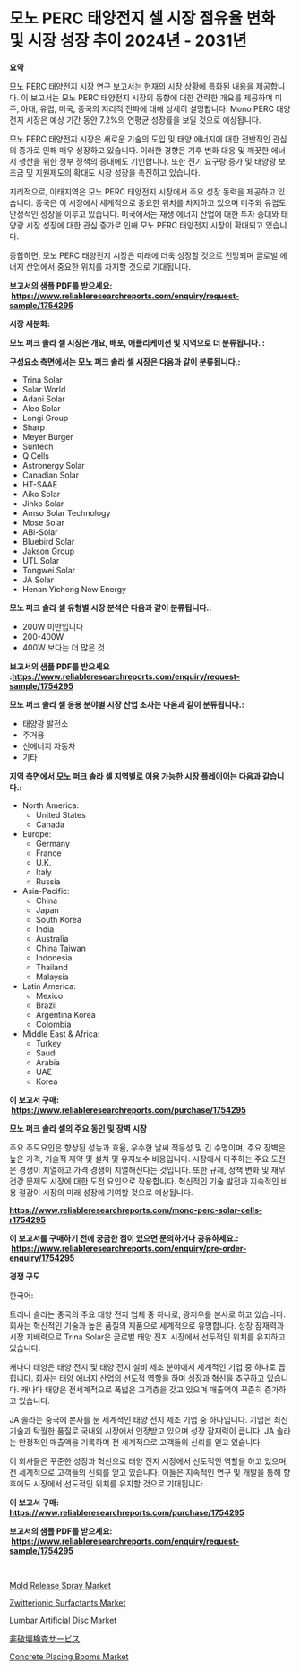 <p><h1>모노 PERC 태양전지 셀 시장 점유율 변화 및 시장 성장 추이 2024년 - 2031년</h1></p><p><strong>요약</strong></p>
<p><p>모노 PERC 태양전지 시장 연구 보고서는 현재의 시장 상황에 특화된 내용을 제공합니다. 이 보고서는 모노 PERC 태양전지 시장의 동향에 대한 간략한 개요를 제공하며 미주, 아태, 유럽, 미국, 중국의 지리적 전파에 대해 상세히 설명합니다. Mono PERC 태양전지 시장은 예상 기간 동안 7.2%의 연평균 성장률을 보일 것으로 예상됩니다.</p><p>모노 PERC 태양전지 시장은 새로운 기술의 도입 및 태양 에너지에 대한 전반적인 관심의 증가로 인해 매우 성장하고 있습니다. 이러한 경향은 기후 변화 대응 및 깨끗한 에너지 생산을 위한 정부 정책의 증대에도 기인합니다. 또한 전기 요구량 증가 및 태양광 보조금 및 지원제도의 확대도 시장 성장을 촉진하고 있습니다.</p><p>지리적으로, 아태지역은 모노 PERC 태양전지 시장에서 주요 성장 동력을 제공하고 있습니다. 중국은 이 시장에서 세계적으로 중요한 위치를 차지하고 있으며 미주와 유럽도 안정적인 성장을 이루고 있습니다. 미국에서는 재생 에너지 산업에 대한 투자 증대와 태양광 시장 성장에 대한 관심 증가로 인해 모노 PERC 태양전지 시장이 확대되고 있습니다.</p><p>종합하면, 모노 PERC 태양전지 시장은 미래에 더욱 성장할 것으로 전망되며 글로벌 에너지 산업에서 중요한 위치를 차지할 것으로 기대됩니다.</p></p>
<p><strong>보고서의 샘플 PDF를 받으세요: &nbsp;<a href="https://www.reliableresearchreports.com/enquiry/request-sample/1754295">https://www.reliableresearchreports.com/enquiry/request-sample/1754295</a></strong></p>
<p><strong>시장 세분화:</strong></p>
<p><strong> 모노 퍼크 솔라 셀 시장은 개요, 배포, 애플리케이션 및 지역으로 더 분류됩니다. :</strong></p>
<p><strong>구성요소 측면에서는 모노 퍼크 솔라 셀 시장은 다음과 같이 분류됩니다.:</strong></p>
<p><ul><li>Trina Solar</li><li>Solar World</li><li>Adani Solar</li><li>Aleo Solar</li><li>Longi Group</li><li>Sharp</li><li>Meyer Burger</li><li>Suntech</li><li>Q Cells</li><li>Astronergy Solar</li><li>Canadian Solar</li><li>HT-SAAE</li><li>Aiko Solar</li><li>Jinko Solar</li><li>Amso Solar Technology</li><li>Mose Solar</li><li>ABi-Solar</li><li>Bluebird Solar</li><li>Jakson Group</li><li>UTL Solar</li><li>Tongwei Solar</li><li>JA Solar</li><li>Henan Yicheng New Energy</li></ul></p>
<p><strong> 모노 퍼크 솔라 셀 유형별 시장 분석은 다음과 같이 분류됩니다.:</strong></p>
<p><ul><li>200W 미만입니다</li><li>200-400W</li><li>400W 보다는 더 많은 것</li></ul></p>
<p><strong>보고서의 샘플 PDF를 받으세요 :<a href="https://www.reliableresearchreports.com/enquiry/request-sample/1754295">https://www.reliableresearchreports.com/enquiry/request-sample/1754295</a></strong></p>
<p><strong> 모노 퍼크 솔라 셀 응용 분야별 시장 산업 조사는 다음과 같이 분류됩니다.:</strong></p>
<p><ul><li>태양광 발전소</li><li>주거용</li><li>신에너지 자동차</li><li>기타</li></ul></p>
<p><strong>지역 측면에서 모노 퍼크 솔라 셀 지역별로 이용 가능한 시장 플레이어는 다음과 같습니다.:</strong></p>
<p><ul>
    <li>
        North America:
        <ul>
            <li>United States</li>
            <li>Canada</li>
        </ul>
    </li>
    <li>
        Europe:
        <ul>
            <li>Germany</li>
            <li>France</li>
            <li>U.K.</li>
            <li>Italy</li>
            <li>Russia</li>
        </ul>
    </li>
    <li>
        Asia-Pacific:
        <ul>
            <li>China</li>
            <li>Japan</li>
            <li>South Korea</li>
            <li>India</li>
            <li>Australia</li>
            <li>China Taiwan</li>
            <li>Indonesia</li>
            <li>Thailand</li>
            <li>Malaysia</li>
        </ul>
    </li>
    <li>
        Latin America:
        <ul>
            <li>Mexico</li>
            <li>Brazil</li>
            <li>Argentina Korea</li>
            <li>Colombia</li>
        </ul>
    </li>
    <li>
        Middle East & Africa:
        <ul>
            <li>Turkey</li>
            <li>Saudi</li>
            <li>Arabia</li>
            <li>UAE</li>
            <li>Korea</li>
        </ul>
    </li>
    </ul></p>
<p><strong>이 보고서 구매: &nbsp;<a href="https://www.reliableresearchreports.com/purchase/1754295">https://www.reliableresearchreports.com/purchase/1754295</a></strong></p>
<p><strong>모노 퍼크 솔라 셀의 주요 동인 및 장벽 시장</strong></p>
<p><p>주요 주도요인은 향상된 성능과 효율, 우수한 날씨 적응성 및 긴 수명이며, 주요 장벽은 높은 가격, 기술적 제약 및 설치 및 유지보수 비용입니다. 시장에서 마주하는 주요 도전은 경쟁이 치열하고 가격 경쟁이 치열해진다는 것입니다. 또한 규제, 정책 변화 및 재무 건강 문제도 시장에 대한 도전 요인으로 작용합니다. 혁신적인 기술 발전과 지속적인 비용 절감이 시장의 미래 성장에 기여할 것으로 예상됩니다.</p></p>
<p><strong><a href="https://www.reliableresearchreports.com/mono-perc-solar-cells-r1754295">https://www.reliableresearchreports.com/mono-perc-solar-cells-r1754295</a></strong></p>
<p><strong>이 보고서를 구매하기 전에 궁금한 점이 있으면 문의하거나 공유하세요.: &nbsp;<a href="https://www.reliableresearchreports.com/enquiry/pre-order-enquiry/1754295">https://www.reliableresearchreports.com/enquiry/pre-order-enquiry/1754295</a></strong></p>
<p><strong>경쟁 구도</strong></p>
<p><p>한국어:</p><p>트리나 솔라는 중국의 주요 태양 전지 업체 중 하나로, 광저우를 본사로 하고 있습니다. 회사는 혁신적인 기술과 높은 품질의 제품으로 세계적으로 유명합니다. 성장 잠재력과 시장 지배력으로 Trina Solar은 글로벌 태양 전지 시장에서 선두적인 위치를 유지하고 있습니다.</p><p>캐나다 태양은 태양 전지 및 태양 전지 설비 제조 분야에서 세계적인 기업 중 하나로 꼽힙니다. 회사는 태양 에너지 산업의 선도적 역할을 하며 성장과 혁신을 추구하고 있습니다. 캐나다 태양은 전세계적으로 폭넓은 고객층을 갖고 있으며 매출액이 꾸준히 증가하고 있습니다.</p><p>JA 솔라는 중국에 본사를 둔 세계적인 태양 전지 제조 기업 중 하나입니다. 기업은 최신 기술과 탁월한 품질로 국내외 시장에서 인정받고 있으며 성장 잠재력이 큽니다. JA 솔라는 안정적인 매출액을 기록하며 전 세계적으로 고객들의 신뢰를 얻고 있습니다.</p><p>이 회사들은 꾸준한 성장과 혁신으로 태양 전지 시장에서 선도적인 역할을 하고 있으며, 전 세계적으로 고객들의 신뢰를 얻고 있습니다. 이들은 지속적인 연구 및 개발을 통해 향후에도 시장에서 선도적인 위치를 유지할 것으로 기대됩니다.</p></p>
<p><strong>이 보고서 구매: &nbsp; <a href="https://www.reliableresearchreports.com/purchase/1754295">https://www.reliableresearchreports.com/purchase/1754295</a></strong></p>
<p><strong>보고서의 샘플 PDF를 받으세요: &nbsp;<a href="https://www.reliableresearchreports.com/enquiry/request-sample/1754295">https://www.reliableresearchreports.com/enquiry/request-sample/1754295</a></strong><strong></strong></p>
<p>&nbsp;</p>
<p><p><a href="https://issuu.com/reportprime-2/docs/mold-release-spray-market-size-2030.pptx">Mold Release Spray Market</a></p><p><a href="https://www.linkedin.com/pulse/global-zwitterionic-surfactants-market-types-applications-cecdc?trackingId=ngKkb1kKW46N3mUpVZua6w%3D%3D">Zwitterionic Surfactants Market</a></p><p><a href="https://www.linkedin.com/pulse/lumbar-artificial-disc-market-analysis-sze-forecasted-period-mrrte?trackingId=m%2F5ryJ1Uegs%2Bd1zMC4t4ww%3D%3D">Lumbar Artificial Disc Market</a></p><p><a href="https://github.com/dadanedu33/Market-Research-Report-List-1/blob/main/163175327773.md">非破壊検査サービス</a></p><p><a href="https://view.publitas.com/reportprime-1/analyzing-concrete-placing-booms-market-global-industry-perspective-and-forecast-2024-to-2031/">Concrete Placing Booms Market</a></p></p>